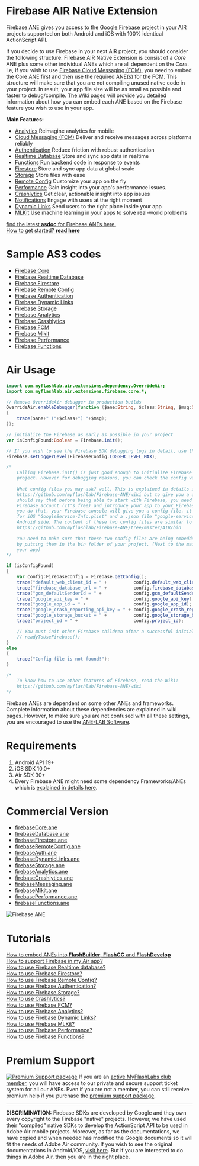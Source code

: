 # Firebase AIR Native Extension
Firebase ANE gives you access to the [Google Firebase project](https://firebase.google.com/docs/) in your AIR projects supported on both Android and iOS with 100% identical ActionScript API. 

If you decide to use Firebase in your next AIR project, you should consider the following structure: Firebase AIR Native Extension is consist of a *Core* ANE plus some other individual ANEs which are all dependent on the *Core*. i.e, If you wish to use [Firebase Cloud Messaging (FCM)](https://www.myflashlabs.com/product/fcm-firebase-air-native-extension/), you need to embed the Core ANE first and then use the required ANE(s) for the FCM. This structure will make sure that you are not compiling unused native code in your project. In result, your app file size will be as small as possible and faster to debug/compile. [The Wiki pages](https://github.com/myflashlab/Firebase-ANE/wiki) will provide you detailed information about how you can embed each ANE based on the Firebase feature you wish to use in your app.

**Main Features:**
* [Analytics](https://firebase.google.com/docs/analytics/) Reimagine analytics for mobile 
* [Cloud Messaging (FCM)](https://firebase.google.com/docs/cloud-messaging/) Deliver and receive messages across platforms reliably 
* [Authentication](https://firebase.google.com/docs/auth/) Reduce friction with robust authentication 
* [Realtime Database](https://firebase.google.com/docs/database/) Store and sync app data in realtime 
* [Functions](https://firebase.google.com/docs/functions) Run backend code in response to events
* [Firestore](https://firebase.google.com/docs/firestore/) Store and sync app data at global scale
* [Storage](https://firebase.google.com/docs/storage/) Store files with ease 
* [Remote Config](https://firebase.google.com/docs/remote-config/) Customize your app on the fly 
* [Performance](https://firebase.google.com/docs/perf-mon) Gain insight into your app's performance issues. 
* [Crashlytics](https://firebase.google.com/docs/crashlytics/) Get clear, actionable insight into app issues 
* [Notifications](https://firebase.google.com/docs/notifications/) Engage with users at the right moment 
* [Dynamic Links](https://firebase.google.com/docs/dynamic-links/) Send users to the right place inside your app 
* [MLKit](https://firebase.google.com/docs/ml-kit/) Use machine learning in your apps to solve real-world problems

[find the latest **asdoc** for Firebase ANEs here.](http://myflashlab.github.io/asdoc/)  
[How to get started? **read here**](https://github.com/myflashlab/Firebase-ANE/wiki)

# Sample AS3 codes
* [Firebase Core](https://github.com/myflashlab/Firebase-ANE/blob/master/AIR/src/Main.as)
* [Firebase Realtime Database](https://github.com/myflashlab/Firebase-ANE/blob/master/AIR/src/MainDatabase.as)
* [Firebase Firestore](https://github.com/myflashlab/Firebase-ANE/blob/master/AIR/src/MainFirestore.as)
* [Firebase Remote Config](https://github.com/myflashlab/Firebase-ANE/blob/master/AIR/src/MainRemoteConfig.as)
* [Firebase Authentication](https://github.com/myflashlab/Firebase-ANE/blob/master/AIR/src/MainAuth.as)
* [Firebase Dynamic Links](https://github.com/myflashlab/Firebase-ANE/blob/master/AIR/src/MainDynamicLinks.as)
* [Firebase Storage](https://github.com/myflashlab/Firebase-ANE/blob/master/AIR/src/MainStorage.as)
* [Firebase Analytics](https://github.com/myflashlab/Firebase-ANE/blob/master/AIR/src/MainAnalytics.as)
* [Firebase Crashlytics](https://github.com/myflashlab/Firebase-ANE/blob/master/AIR/src/MainCrashlytics.as)
* [Firebase FCM](https://github.com/myflashlab/Firebase-ANE/blob/master/AIR/src/MainFcm.as)
* [Firebase Mlkit](https://github.com/myflashlab/Firebase-ANE/blob/master/AIR/src/MainMlkit.as)
* [Firebase Performance](https://github.com/myflashlab/Firebase-ANE/blob/master/AIR/src/MainPerformance.as)
* [Firebase Functions](https://github.com/myflashlab/Firebase-ANE/blob/master/AIR/src/MainFunctions.as)

# Air Usage
```actionscript
import com.myflashlab.air.extensions.dependency.OverrideAir;
import com.myflashlab.air.extensions.firebase.core.*;

// Remove OverrideAir debugger in production builds
OverrideAir.enableDebugger(function ($ane:String, $class:String, $msg:String):void
{
	trace($ane+" ("+$class+") "+$msg);
});

// initialize the Firebase as early as possible in your project
var isConfigFound:Boolean = Firebase.init();

// If you wish to see the Firebase SDK debugging logs in detail, use the following
Firebase.setLoggerLevel(FirebaseConfig.LOGGER_LEVEL_MAX);

/*
	Calling Firebase.init() is just good enough to initialize Firebase core in your Air 
	project. However for debugging reasons, you can check the config values like below:
	
	What config files you may ask? well, This is explained in details in the Wiki pages. 
	https://github.com/myflashlab/Firebase-ANE/wiki but to give you a quick idea, I 
	should say that before being able to start with Firebase, you need to create a 
	Firebase account (It's free) and introduce your app to your Firebase console. When 
	you do that, your Firebase console will give you a config file. it will be a .plist 
	for iOS "GoogleService-Info.plist" and a .json file "google-services.json" for the 
	Android side. The content of these two config files are similar to these: 
	https://github.com/myflashlab/Firebase-ANE/tree/master/AIR/bin
	
	You need to make sure that these two config files are being embedded in your project 
	by putting them in the bin folder of your project. (Next to the main .swf file of 
	your app)
*/

if (isConfigFound)
{
	var config:FirebaseConfig = Firebase.getConfig();
	trace("default_web_client_id = " + 			config.default_web_client_id);
	trace("firebase_database_url = " + 			config.firebase_database_url);
	trace("gcm_defaultSenderId = " + 			config.gcm_defaultSenderId);
	trace("google_api_key = " + 				config.google_api_key);
	trace("google_app_id = " + 					config.google_app_id);
	trace("google_crash_reporting_api_key = " + config.google_crash_reporting_api_key);
	trace("google_storage_bucket = " + 			config.google_storage_bucket);
	trace("project_id = " + 					config.project_id);

	// You must init other Firebase children after a successful initialization of the Core ANE.
	// readyToUseFirebase();
}
else
{
	trace("Config file is not found!");
}

/*
	To know how to use other features of Firebase, read the Wiki:
	https://github.com/myflashlab/Firebase-ANE/wiki
*/
```

Firebase ANEs are dependent on some other ANEs and frameworks. Complete information about these dependencies are explained in wiki pages. However, to make sure you are not confused with all these settings, you are encouraged to use the [ANE-LAB Software](https://github.com/myflashlab/ANE-LAB/).

# Requirements 
1. Android API 19+
2. iOS SDK 10.0+
3. Air SDK 30+
4. Every Firebase ANE might need some dependency Frameworks/ANEs which is [explained in details here](https://github.com/myflashlab/Firebase-ANE/blob/master/Dependencies.md).

# Commercial Version
* [firebaseCore.ane](https://www.myflashlabs.com/product/firebase-air-native-extension/)
* [firebaseDatabase.ane](https://www.myflashlabs.com/product/realtime-database-firebase-air-native-extension/)
* [firebaseFirestore.ane](https://www.myflashlabs.com/product/firestore-firebase-air-native-extension/)
* [firebaseRemoteConfig.ane](https://www.myflashlabs.com/product/remote-config-firebase-air-native-extension/)
* [firebaseAuth.ane](https://www.myflashlabs.com/product/authentication-firebase-air-native-extension/)
* [firebaseDynamicLinks.ane](https://www.myflashlabs.com/product/dynamic-links-firebase-air-native-extension)
* [firebaseStorage.ane](https://www.myflashlabs.com/product/storage-firebase-air-native-extension/)
* [firebaseAnalytics.ane](https://www.myflashlabs.com/product/analytics-firebase-air-native-extension/)
* [firebaseCrashlytics.ane](https://www.myflashlabs.com/product/crashlytics-firebase-air-native-extension)
* [firebaseMessaging.ane](https://www.myflashlabs.com/product/fcm-firebase-air-native-extension/)
* [firebaseMlkit.ane](https://www.myflashlabs.com/product/mlkit-firebase-air-native-extension/)
* [firebasePerformance.ane](https://www.myflashlabs.com/product/performance-firebase-air-native-extension/)
* [firebaseFunctions.ane](https://www.myflashlabs.com/product/functions-firebase-air-native-extension/)

![Firebase ANE](https://www.myflashlabs.com/wp-content/uploads/2017/12/product_adobe-air-ane-extension-firebase_all-595x738.jpg)

# Tutorials
[How to embed ANEs into **FlashBuilder**, **FlashCC** and **FlashDevelop**](https://www.youtube.com/watch?v=Oubsb_3F3ec&list=PL_mmSjScdnxnSDTMYb1iDX4LemhIJrt1O)  
[How to support Firebase in my Air app?](https://github.com/myflashlab/Firebase-ANE/wiki/A.-Get-Started)  
[How to use Firebase Realtime database?](https://github.com/myflashlab/Firebase-ANE/wiki/B.-Realtime-Database#get-started-with-firebase-realtime-database-in-adobeair)  
[How to use Firebase Firestore?](https://github.com/myflashlab/Firebase-ANE/wiki/K.-Firestore#get-started-with-firestore-in-adobeair)  
[How to use Firebase Remote Config?](https://github.com/myflashlab/Firebase-ANE/wiki/C.-Remote-Config#get-started-with-firebase-remote-config-in-adobeair)  
[How to use Firebase Authentication?](https://github.com/myflashlab/Firebase-ANE/wiki/D.-Authentication#get-started-with-firebase-authentication-in-adobeair)  
[How to use Firebase Storage?](https://github.com/myflashlab/Firebase-ANE/wiki/E.-Storage#get-started-with-firebase-storage-in-adobeair)  
[How to use Crashlytics?](https://github.com/myflashlab/Firebase-ANE/wiki/L.-Crashlytics#get-started-with-firebase-crashlytics-in-adobeair)  
[How to use Firebase FCM?](https://github.com/myflashlab/Firebase-ANE/wiki/G.-FCM#get-started-with-firebase-fcm-in-adobeair)  
[How to use Firebase Analytics?](https://github.com/myflashlab/Firebase-ANE/wiki/H.-Analytics#get-started-with-firebase-analytics-in-adobeair)  
[How to use Firebase Dynamic Links?](https://github.com/myflashlab/Firebase-ANE/wiki/I.-Dynamic-Links#get-started-with-firebase-dynamic-links-in-adobeair)  
[How to use Firebase MLKit?](https://github.com/myflashlab/Firebase-ANE/wiki/M.-MLKit#get-started-with-firebase-mlkit-in-adobeair)  
[How to use Firebase Performance?](https://github.com/myflashlab/Firebase-ANE/wiki/N.-Performance#get-started-with-firebase-performance-in-adobeair)  
[How to use Firebase Functions?](https://github.com/myflashlab/Firebase-ANE/wiki/O.-Functions#get-started-with-firebase-functions-in-adobeair)  

# Premium Support #
[![Premium Support package](https://www.myflashlabs.com/wp-content/uploads/2016/06/professional-support.jpg)](https://www.myflashlabs.com/product/myflashlabs-support/)
If you are an [active MyFlashLabs club member](https://www.myflashlabs.com/product/myflashlabs-club-membership/), you will have access to our private and secure support ticket system for all our ANEs. Even if you are not a member, you can still receive premium help if you purchase the [premium support package](https://www.myflashlabs.com/product/myflashlabs-support/).

--------------------------------------
**DISCRIMINATION:** Firebase SDKs are developed by Google and they own every copyright to the Firebase "native" projects. However, we have used their "compiled" native SDKs to develop the ActionScript API to be used in Adobe Air mobile projects. Moreover, as far as the documentations, we have copied and when needed has modified the Google documents so it will fit the needs of Adobe Air community. If you wish to see the original documentations in Android/iOS, [visit here](https://firebase.google.com/docs/). But if you are interested to do things in Adobe Air, then you are in the right place.